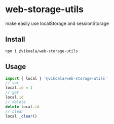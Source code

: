 # web-storage-utils

make easily use localStorage and sessionStorage

## Install

```shell
npm i @vikoala/web-storage-utils
```

## Usage

```js
import { local } '@vikoala/web-storage-utils'
// set
local.id = 1
// get
local.id
// delete
delete local.id
// clear
local._clear()
```
